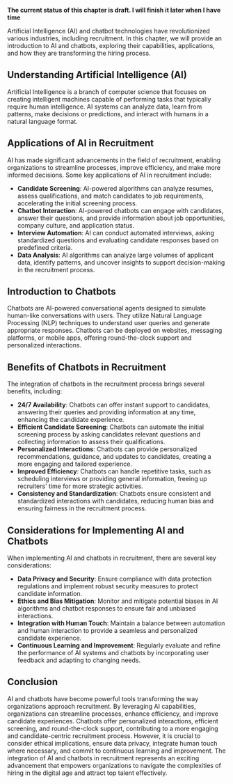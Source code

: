 **The current status of this chapter is draft. I will finish it later when I have time**

Artificial Intelligence (AI) and chatbot technologies have revolutionized various industries, including recruitment. In this chapter, we will provide an introduction to AI and chatbots, exploring their capabilities, applications, and how they are transforming the hiring process.

Understanding Artificial Intelligence (AI)
------------------------------------------

Artificial Intelligence is a branch of computer science that focuses on creating intelligent machines capable of performing tasks that typically require human intelligence. AI systems can analyze data, learn from patterns, make decisions or predictions, and interact with humans in a natural language format.

Applications of AI in Recruitment
---------------------------------

AI has made significant advancements in the field of recruitment, enabling organizations to streamline processes, improve efficiency, and make more informed decisions. Some key applications of AI in recruitment include:

* **Candidate Screening**: AI-powered algorithms can analyze resumes, assess qualifications, and match candidates to job requirements, accelerating the initial screening process.
* **Chatbot Interaction**: AI-powered chatbots can engage with candidates, answer their questions, and provide information about job opportunities, company culture, and application status.
* **Interview Automation**: AI can conduct automated interviews, asking standardized questions and evaluating candidate responses based on predefined criteria.
* **Data Analysis**: AI algorithms can analyze large volumes of applicant data, identify patterns, and uncover insights to support decision-making in the recruitment process.

Introduction to Chatbots
------------------------

Chatbots are AI-powered conversational agents designed to simulate human-like conversations with users. They utilize Natural Language Processing (NLP) techniques to understand user queries and generate appropriate responses. Chatbots can be deployed on websites, messaging platforms, or mobile apps, offering round-the-clock support and personalized interactions.

Benefits of Chatbots in Recruitment
-----------------------------------

The integration of chatbots in the recruitment process brings several benefits, including:

* **24/7 Availability**: Chatbots can offer instant support to candidates, answering their queries and providing information at any time, enhancing the candidate experience.
* **Efficient Candidate Screening**: Chatbots can automate the initial screening process by asking candidates relevant questions and collecting information to assess their qualifications.
* **Personalized Interactions**: Chatbots can provide personalized recommendations, guidance, and updates to candidates, creating a more engaging and tailored experience.
* **Improved Efficiency**: Chatbots can handle repetitive tasks, such as scheduling interviews or providing general information, freeing up recruiters' time for more strategic activities.
* **Consistency and Standardization**: Chatbots ensure consistent and standardized interactions with candidates, reducing human bias and ensuring fairness in the recruitment process.

Considerations for Implementing AI and Chatbots
-----------------------------------------------

When implementing AI and chatbots in recruitment, there are several key considerations:

* **Data Privacy and Security**: Ensure compliance with data protection regulations and implement robust security measures to protect candidate information.
* **Ethics and Bias Mitigation**: Monitor and mitigate potential biases in AI algorithms and chatbot responses to ensure fair and unbiased interactions.
* **Integration with Human Touch**: Maintain a balance between automation and human interaction to provide a seamless and personalized candidate experience.
* **Continuous Learning and Improvement**: Regularly evaluate and refine the performance of AI systems and chatbots by incorporating user feedback and adapting to changing needs.

Conclusion
----------

AI and chatbots have become powerful tools transforming the way organizations approach recruitment. By leveraging AI capabilities, organizations can streamline processes, enhance efficiency, and improve candidate experiences. Chatbots offer personalized interactions, efficient screening, and round-the-clock support, contributing to a more engaging and candidate-centric recruitment process. However, it is crucial to consider ethical implications, ensure data privacy, integrate human touch where necessary, and commit to continuous learning and improvement. The integration of AI and chatbots in recruitment represents an exciting advancement that empowers organizations to navigate the complexities of hiring in the digital age and attract top talent effectively.
